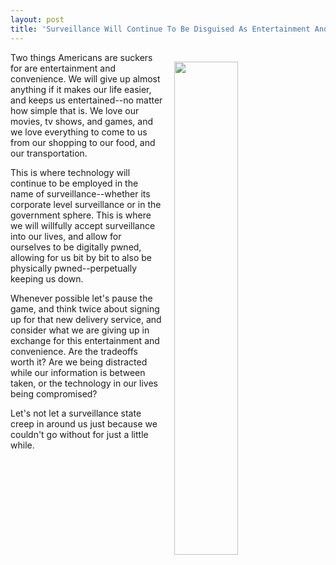 ```yaml
---
layout: post
title: 'Surveillance Will Continue To Be Disguised As Entertainment And Convenience'
---
```

<p><a href="https://thenounproject.com/writetojilee/collection/surveillance/"><img style="padding: 15px;" src="http://kinlane-productions.s3.amazonaws.com/api-evangelist-site/blog/surveillance.png" alt="" width="45%" align="right" /></a></p>
<p>Two things Americans are suckers for are entertainment&nbsp;and convenience. We will give up almost anything if it makes our life easier, and keeps us entertained--no matter how simple that is. We love our movies, tv shows, and games, and we love everything to come to us from our shopping&nbsp;to our food, and our transportation.&nbsp;</p>
<p>This is where technology will continue to be employed in the name of surveillance--whether its corporate level surveillance&nbsp;or in the government sphere. This is where we will willfully accept surveillance into our lives, and allow for ourselves to be digitally pwned, allowing for us bit by bit to also be physically pwned--perpetually keeping us down.</p>
<p>Whenever possible let's pause the game, and think twice about signing up for that new delivery service, and consider what we are giving up in exchange for this entertainment and convenience. Are the tradeoffs worth it? Are we being distracted while our information is between taken, or the technology in our lives being compromised?</p>
<p>Let's not let a surveillance state creep in around us just because we couldn't go without for just a little while.</p>